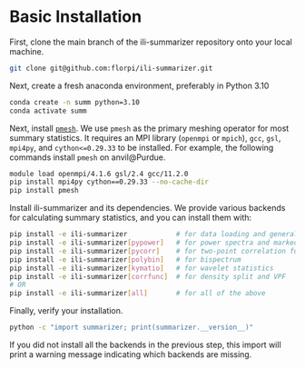 Basic Installation
==================
First, clone the main branch of the ili-summarizer repository onto your local machine.
```bash
git clone git@github.com:florpi/ili-summarizer.git
```
Next, create a fresh anaconda environment, preferably in Python 3.10
```bash
conda create -n summ python=3.10
conda activate summ
```
Next, install [`pmesh`](https://github.com/rainwoodman/pmesh). We use `pmesh` as the primary meshing operator for most summary statistics. It requires an MPI library (`openmpi` or `mpich`), `gcc`, `gsl`, `mpi4py`, and `cython<=0.29.33` to be installed. For example, the following commands install `pmesh` on anvil@Purdue.
```bash
module load openmpi/4.1.6 gsl/2.4 gcc/11.2.0
pip install mpi4py cython==0.29.33 --no-cache-dir
pip install pmesh
```
Install ili-summarizer and its dependencies. We provide various backends for calculating summary statistics, and you can install them with:
```bash
pip install -e ili-summarizer            # for data loading and general utilities
pip install -e ili-summarizer[pypower]   # for power spectra and marked power spectra
pip install -e ili-summarizer[pycorr]    # for two-point correlation function
pip install -e ili-summarizer[polybin]   # for bispectrum
pip install -e ili-summarizer[kymatio]   # for wavelet statistics
pip install -e ili-summarizer[corrfunc]  # for density split and VPF
# OR
pip install -e ili-summarizer[all]       # for all of the above
```
Finally, verify your installation.
```bash
python -c "import summarizer; print(summarizer.__version__)"
```
If you did not install all the backends in the previous step, this import will print a warning message indicating which backends are missing.
